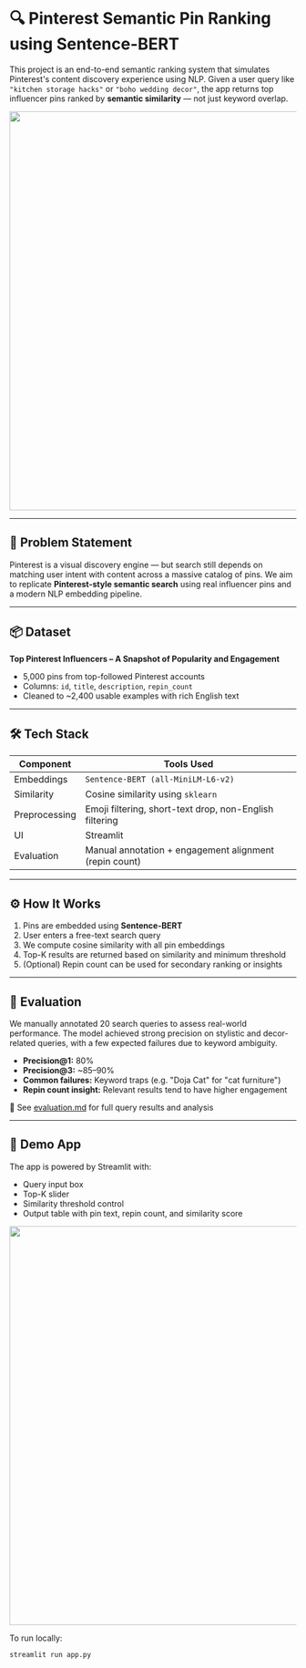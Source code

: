 # 🔍 Pinterest Semantic Pin Ranking using Sentence-BERT

This project is an end-to-end semantic ranking system that simulates Pinterest's content discovery experience using NLP. Given a user query like `"kitchen storage hacks"` or `"boho wedding decor"`, the app returns top influencer pins ranked by **semantic similarity** — not just keyword overlap.

<p align="center">
  <img src="screenshot.png" width="700"/>
</p>

---

## 🧠 Problem Statement

Pinterest is a visual discovery engine — but search still depends on matching user intent with content across a massive catalog of pins. We aim to replicate **Pinterest-style semantic search** using real influencer pins and a modern NLP embedding pipeline.

---

## 📦 Dataset

**Top Pinterest Influencers – A Snapshot of Popularity and Engagement**  
- 5,000 pins from top-followed Pinterest accounts  
- Columns: `id`, `title`, `description`, `repin_count`  
- Cleaned to ~2,400 usable examples with rich English text

---

## 🛠️ Tech Stack

| Component | Tools Used |
|----------|------------|
| Embeddings | `Sentence-BERT (all-MiniLM-L6-v2)` |
| Similarity | Cosine similarity using `sklearn` |
| Preprocessing | Emoji filtering, short-text drop, non-English filtering |
| UI | Streamlit |
| Evaluation | Manual annotation + engagement alignment (repin count) |

---

## ⚙️ How It Works

1. Pins are embedded using **Sentence-BERT**
2. User enters a free-text search query
3. We compute cosine similarity with all pin embeddings
4. Top-K results are returned based on similarity and minimum threshold
5. (Optional) Repin count can be used for secondary ranking or insights

---

## 🧪 Evaluation

We manually annotated 20 search queries to assess real-world performance. The model achieved strong precision on stylistic and decor-related queries, with a few expected failures due to keyword ambiguity.

- **Precision@1:** 80%  
- **Precision@3:** ~85–90%  
- **Common failures:** Keyword traps (e.g. "Doja Cat" for "cat furniture")  
- **Repin count insight:** Relevant results tend to have higher engagement

📄 See [evaluation.md](./evaluation.md) for full query results and analysis

---

## 🚀 Demo App

The app is powered by Streamlit with:
- Query input box
- Top-K slider
- Similarity threshold control
- Output table with pin text, repin count, and similarity score

<p align="center">
  <img src="app_ui.png" width="700"/>
</p>

To run locally:

```bash
streamlit run app.py
